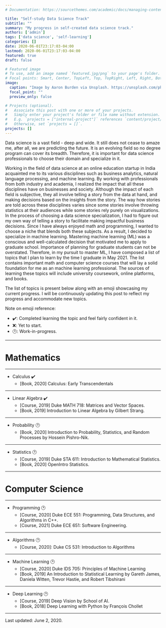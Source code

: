 ```yaml
---
# Documentation: https://sourcethemes.com/academic/docs/managing-content/

title: "Self-study Data Science Track"
subtitle: ""
summary: "My progress in self-created data science track."
authors: ['admin']
tags: ['data science', 'self-learning']
categories: []
date: 2020-06-01T23:17:03-04:00
lastmod: 2020-06-01T23:17:03-04:00
featured: true
draft: false

# Featured image
# To use, add an image named `featured.jpg/png` to your page's folder.
# Focal points: Smart, Center, TopLeft, Top, TopRight, Left, Right, BottomLeft, Bottom, BottomRight.
image:
  caption: "Image by Aaron Burden via Unsplash. https://unsplash.com/photos/QJDzYT_K8Xg"
  focal_point: ""
  preview_only: false

# Projects (optional).
#   Associate this post with one or more of your projects.
#   Simply enter your project's folder or file name without extension.
#   E.g. `projects = ["internal-project"]` references `content/project/deep-learning/index.md`.
#   Otherwise, set `projects = []`.
projects: []
---
```


Data science is a vast field - deep and wide. It still does not cease to amaze me, after all, we are predicting the future. It is an evolving field so no degree program can cover its breadth. Therefore, it is important for data science professionals to choose their domain and specialize in it.

Working in the field of data science at an online education startup in India acquainted me to its various disciplines such as business analytics, natural language processing, and machine learning. By working with professionals from both industry and academia, I realized the impact that all these disciplines have on businesses and society. Although the impact of each field is subjective, they all involve telling a story from the data at hand, and making decisions based on the insights from the story. The way how stories are told across these disciplines varies since some stories involve throwing statistics at their audiences while some stories rely purely on visualizations. In the process of choosing a data science specialization, I had to figure out my own way of telling a story to facilitate making impactful business decisions. Since I have always enjoyed math and programming, I wanted to choose a niche that blends both these subjects. As a result, I decided to specialize in machine learning. Mastering machine learning (ML) was a conscious and well-calculated decision that motivated me to apply to graduate school. Importance of planning for graduate students can not be overstated. Therefore, in my pursuit to master ML, I have composed a list of topics that I plan to learn by the time I graduate in May 2021. The list contains important math and computer science courses that will lay a solid foundation for me as an machine learning professional. The sources of learning these topics will include university coursework, online platforms, and books.

The list of topics is present below along with an emoji showcasing my current progress. I will be continuously updating this post to reflect my progress and accommodate new topics.

Note on emoji reference:
- :heavy_check_mark:: Completed learning the topic and feel fairly confident in it. 
- :x:: Yet to start.
- :clock2:: Work-in-progress.

----
# Mathematics
----
- Calculus :heavy_check_mark:
	- [Book, 2020] Calculus: Early Transcendentals
----
- Linear Algebra :heavy_check_mark:
	- [Course, 2019] Duke MATH 718: Matrices and Vector Spaces.
	- [Book, 2019] Introduction to Linear Algebra by Gilbert Strang.
----
- Probability :clock2:
	- [Book, 2020] Introduction to Probability, Statistics, and Random Processes by Hossein Pishro-Nik.
----
- Statistics :clock2:
	- [Course, 2019] Duke STA 611: Introduction to Mathematical Statistics.
	- [Book, 2020] OpenIntro Statistics.
----
# Computer Science
----
- Programming :clock2:
	- [Course, 2020] Duke ECE 551: Programming, Data Structures, and Algorithms in C++.
	- [Course, 2021] Duke ECE 651: Software Engineering.
----
- Algorithms :clock2:
	- [Course, 2020]: Duke CS 531: Introduction to Algorithms
----
- Machine Learning :clock2:
	- [Course, 2020] Duke IDS 705: Principles of Machine Learning
	- [Book, 2019] An Introduction to Statistical Learning by Gareth James, Daniela Witten, Trevor Hastie, and Robert Tibshirani 
----
- Deep Learning :clock2:
	- [Course, 2019] Deep Vision by School of AI.
	- [Book, 2018] Deep Learning with Python by François Chollet
----


Last updated: June 2, 2020.

